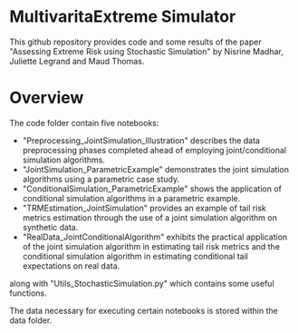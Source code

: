 # MultivaritaExtreme Simulator
This github repository provides code and some results of the paper "Assessing Extreme Risk using Stochastic Simulation" by Nisrine Madhar, Juliette Legrand and Maud Thomas.

# Overview

The code folder contain five notebooks:
- "Preprocessing_JointSimulation_Illustration" describes the data preprocessing phases completed ahead of employing joint/conditional simulation algorithms.
- "JointSimulation_ParametricExample" demonstrates the joint simulation algorithms using a parametric case study.
- "ConditionalSimulation_ParametricExample" shows the application of conditional simulation algorithms in a parametric example.
- "TRMEstimation_JointSimulation" provides an example of tail risk metrics estimation through the use of a joint simulation algorithm on synthetic data.
- "RealData_JointConditionalAlgorithm" exhibits the practical application of the joint simulation algorithm in estimating tail risk metrics and the conditional simulation algorithm in estimating conditional tail expectations on real data.

along with "Utils_StochasticSimulation.py" which contains some useful functions.

The data necessary for executing certain notebooks is stored within the data folder.
